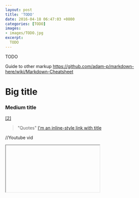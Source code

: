 ```yaml
---
layout: post
title: 'TODO'
date: 2016-04-18 06:47:03 +0800
categories: [TODO]
images:
- images/TODO.jpg
excerpt:
  TODO
---
```


TODO

Guide to other markup
https://github.com/adam-p/markdown-here/wiki/Markdown-Cheatsheet

# Big title
### Medium title
<a href="#references">[2]</a>
> "Quotes"
[I'm an inline-style link with title](https://www.com "TT")

//Youtube vid
<div class="wrap-element">
<iframe class="wrapped-iframe" ...</iframe>
</div>
<br>

//2 images
| <img src="/images/TT.jpg" width="400" alt="TT">  | <img src="/images/TT.jpg" width="400" alt="TT">  |
|:-------------: |:-------------:|
| *TT* | *TT*  |

//1 image
| <img src="/images/TT.jpg" width="400" alt="TT">  |
|:-------------: |
| *TT* |

// 1 image no caption
| <img src="/images/TT.jpg" width="400" alt="TT">  |
|:-------------: |
|  |

<a name="references"></a>
// Anchors here

{:refdef: style="text-align: center;"}
{: refdef}

---
